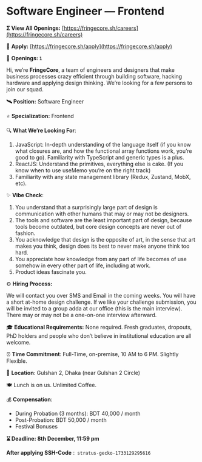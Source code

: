 # Software Engineer — Frontend

**Σ View All Openings:** [https://fringecore.sh/careers](https://fringecore.sh/careers)

💪 **Apply:** [https://fringecore.sh/apply](https://fringecore.sh/apply)

🧮 **Openings: `1`**

Hi, we’re **FringeCore**, a team of engineers and designers that make business processes crazy efficient through building software, hacking hardware and applying design thinking. We’re looking for a few persons to join our squad.

**🛰️ Position:** Software Engineer

⭐ **Specialization:** Frontend

🔍 **What We’re Looking For**:

1. JavaScript: In-depth understanding of the language itself (if you know what closures are, and how the functional array functions work, you’re good to go). Familiarity with TypeScript and generic types is a plus.
2. ReactJS: Understand the primitives, everything else is cake. (If you know when to use useMemo you’re on the right track)
3. Familiarity with any state management library (Redux, Zustand, MobX, etc).

✨ **Vibe Check**:

1. You understand that a surprisingly large part of design is communication with other humans that may or may not be designers.
2. The tools and software are the least important part of design, because tools become outdated, but core design concepts are never out of fashion.
3. You acknowledge that design is the opposite of art, in the sense that art makes you think, design does its best to never make anyone think too hard.
4. You appreciate how knowledge from any part of life becomes of use somehow in every other part of life, including at work.
5. Product ideas fascinate you.

⚙️ **Hiring Process:**

We will contact you over SMS and Email in the coming weeks. You will have a short at-home design challenge. If we like your challenge submission, you will be invited to a group adda at our office (this is the main interview). There may or may not be a one-on-one interview afterward.

🎓 **Educational Requirements:** None required. Fresh graduates, dropouts, PhD holders and people who don’t believe in institutional education are all welcome.

⏰ **Time Commitment**: Full-Time, on-premise, 10 AM to 6 PM. Slightly Flexible.

📍 **Location**: Gulshan 2, Dhaka (near Gulshan 2 Circle)

🍽 Lunch is on us. Unlimited Coffee.

💰 **Compensation**:

- During Probation (3 months): BDT 40,000 / month
- Post-Probation: BDT 50,000 / month
- Festival Bonuses

**⌛ Deadline: 8th December, 11:59 pm**

**After applying SSH-Code** :` stratus-gecko-1733129295616`
